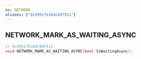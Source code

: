 ```yaml
---
ns: NETWORK
aliases: ["0x39917e1b4cb0f911"]
---
```

## NETWORK_MARK_AS_WAITING_ASYNC

```c
// 0x39917E1B4CB0F911
void NETWORK_MARK_AS_WAITING_ASYNC(bool IsWaitingAsync);
```
